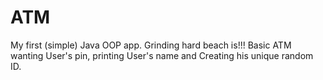 # ATM
My first (simple) Java OOP app. Grinding hard beach is!!!
Basic ATM wanting User's pin, printing User's name and Creating his unique random ID.
